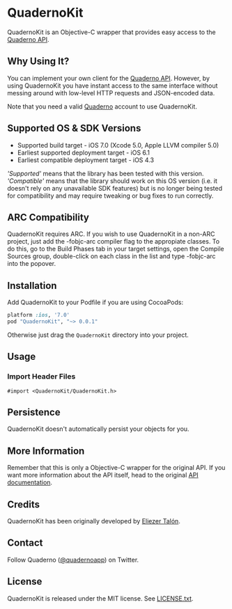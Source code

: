 # QuadernoKit

QuadernoKit is an Objective-C wrapper that provides easy access to the [Quaderno API](https://github.com/recrea/quaderno-api).


## Why Using It?

You can implement your own client for the [Quaderno API](https://github.com/recrea/quaderno-api). However, by using QuadernoKit you have instant access to the same interface without messing around with low-level HTTP requests and JSON-encoded data.

Note that you need a valid [Quaderno](https://quadernoapp.com) account to use QuadernoKit.


## Supported OS & SDK Versions

* Supported build target - iOS 7.0 (Xcode 5.0, Apple LLVM compiler 5.0)
* Earliest supported deployment target - iOS 6.1
* Earliest compatible deployment target - iOS 4.3

*'Supported'* means that the library has been tested with this version. *'Compatible'* means that the library should work on this OS version (i.e. it doesn't rely on any unavailable SDK features) but is no longer being tested for compatibility and may require tweaking or bug fixes to run correctly.


## ARC Compatibility

QuadernoKit requires ARC. If you wish to use QuadernoKit in a non-ARC project, just add the -fobjc-arc compiler flag to the appropiate classes. To do this, go to the Build Phases tab in your target settings, open the Compile Sources group, double-click on each class in the list and type -fobjc-arc into the popover.


## Installation

Add QuadernoKit to your Podfile if you are using CocoaPods:

```ruby
platform :ios, '7.0'
pod "QuadernoKit", "~> 0.0.1"
```

Otherwise just drag the `QuadernoKit` directory into your project.


## Usage


### Import Header Files

```objc
#import <QuadernoKit/QuadernoKit.h>
```


## Persistence

QuadernoKit doesn't automatically persist your objects for you.


## More Information

Remember that this is only a Objective-C wrapper for the original API. If you want more information about the API itself, head to the original [API documentation](https://github.com/recrea/quaderno-api).


## Credits

QuadernoKit has been originally developed by [Eliezer Talón](https://github.com/elitalon).


## Contact

Follow Quaderno ([@quadernoapp](https://twitter.com/quadernoapp)) on Twitter.


## License

QuadernoKit is released under the MIT license. See [LICENSE.txt](https://github.com/elitalon/QuadernoKit/blob/master/LICENSE.txt).
